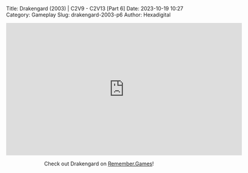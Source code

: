 Title: Drakengard (2003) | C2V9 - C2V13 [Part 6]
Date: 2023-10-19 10:27
Category: Gameplay
Slug: drakengard-2003-p6
Author: Hexadigital

<center><iframe src="https://www.youtube.com/embed/JpNLm6yIy7Q?feature=oembed" allow="accelerometer; autoplay; encrypted-media; gyroscope; picture-in-picture" width="640" height="360" frameborder="0"></iframe>

Check out Drakengard on [Remember.Games](https://remember.games/game/2346/drakengard/)!</center>